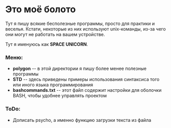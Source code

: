 # Это моё болото

Тут я пишу всякие бесполезные программы, просто для практики и веселья.
Кстати, некоторые из них используют unix-команды, из-за чего они могут не
работать на вашем устройстве.

Тут я именуюсь как **SPACE UNICORN**.

### Меню:
  * **polygon** -- в этой директории я пишу более менее полезные программы
  * **STD** -- здесь приведены примеры использования синтаксиса того или 
               иного языка программирования
  * **bashcommands.txt** -- этот файл содержит настройки для оболочки BASH,
                            чтобы удобнее управлять проектом

### ToDo:
  * Дописать psycho, а именно функцию загрузки текста из файла
